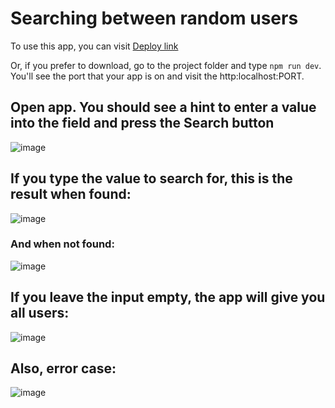 # Searching between random users

To use this app, you can visit [Deploy link](https://searchrandomuserss.netlify.app/)

Or, if you prefer to download, go to the project folder and type ```npm run dev```. You'll see the port that your app is on and visit the http:localhost:PORT.

## Open app. You should see a hint to enter a value into the field and press the Search button

![image](https://github.com/user-attachments/assets/fe5cccda-1f6a-4f18-80f0-3fc54c48f2bc)

## If you type the value to search for, this is the result when found:

![image](https://github.com/user-attachments/assets/741d6e4a-3461-45bc-995b-7373fc41aab4)

### And when not found:

![image](https://github.com/user-attachments/assets/0fe47c97-5e1a-4271-a2f9-3d96606ae7d5)

## If you leave the input empty, the app will give you all users:

![image](https://github.com/user-attachments/assets/8657bbe5-4374-4415-b159-9230af3957aa)

## Also, error case:

![image](https://github.com/user-attachments/assets/848d5c47-c3a9-497e-8a93-5c93a6ab4ff2)



